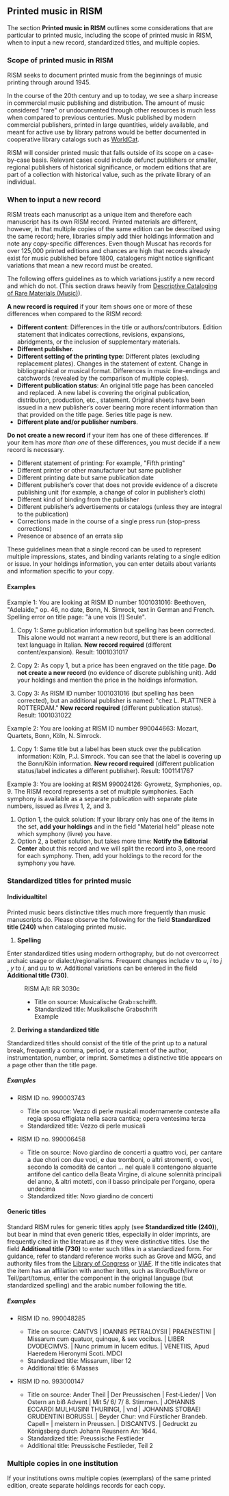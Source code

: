 ## Printed music in RISM

The section **Printed music in RISM** outlines some considerations that are particular to printed music, including the scope of printed music in RISM, when to input a new record, standardized titles, and multiple copies.

### Scope of printed music in RISM

RISM seeks to document printed music from the beginnings of music printing through around 1945.

In the course of the 20th century and up to today, we see a sharp increase in commercial music publishing and distribution. The amount of music considered "rare" or undocumented through other resources is much less when compared to previous centuries. Music published by modern commercial publishers, printed in large quantities, widely available, and meant for active use by library patrons would be better documented in cooperative library catalogs such as [WorldCat](http://www.worldcat.org/).

RISM will consider printed music that falls outside of its scope on a case-by-case basis. Relevant cases could include defunct publishers or smaller, regional publishers of historical significance, or modern editions that are part of a collection with historical value, such as the private library of an individual.

### When to input a new record

RISM treats each manuscript as a unique item and therefore each manuscript has its own RISM record. Printed materials are different, however, in that multiple copies of the same edition can be described using the same record; here, libraries simply add thier holdings information and note any copy-specific differences. Even though Muscat has records for over 125,000 printed editions and chances are high that records already exist for music published before 1800, catalogers might notice significant variations that mean a new record must be created.

The following offers guidelines as to which variations justify a new record and which do not. (This section draws heavily from [Descriptive Cataloging of Rare Materials (Music)](http://rbms.info/dcrm/)).

**A new record is required** if your item shows one or more of these differences when compared to the RISM record:

- **Different content**: Differences in the title or authors/contributors. Edition statement that indicates corrections, revisions, expansions, abridgments, or the inclusion of supplementary materials.
- **Different publisher.**
- **Different setting of the printing type**: Different plates (excluding replacement plates). Changes in the statement of extent. Change in bibliographical or musical format. Differences in music line-endings and catchwords (revealed by the comparison of multiple copies).
- **Different publication status**: An original title page has been canceled and replaced. A new label is covering the original publication, distribution, production, etc., statement. Original sheets have been issued in a new publisher’s cover bearing more recent information than that provided on the title page. Series title page is new.
- **Different plate and/or publisher numbers**.

**Do not create a new record** if your item has one of these differences. If your item has _more than one_ of these differences, you must decide if a new record is necessary.

- Different statement of printing: For example, "Fifth printing"
- Different printer or other manufacturer but same publisher
- Different printing date but same publication date
- Different publisher’s cover that does not provide evidence of a discrete publishing unit (for example, a change of color in publisher’s cloth)
- Different kind of binding from the publisher
- Different publisher’s advertisements or catalogs (unless they are integral to the publication)
- Corrections made in the course of a single press run (stop-press corrections)
- Presence or absence of an errata slip

These guidelines mean that a single record can be used to represent multiple impressions, states, and binding variants relating to a single edition or issue. In your holdings information, you can enter details about variants and information specific to your copy.

#### Examples

Example 1: You are looking at RISM ID number 1001031016: Beethoven, "Adelaide," op. 46, no date, Bonn, N. Simrock, text in German and French. Spelling error on title page: "à une vois [!] Seule".

1. Copy 1: Same publication information but spelling has been corrected. This alone would not warrant a new record, but there is an additional text language in Italian. **New record required** (different content/expansion). Result: 1001031017

2. Copy 2: As copy 1, but a price has been engraved on the title page. **Do not create a new record** (no evidence of discrete publishing unit). Add your holdings and mention the price in the holdings information.

3. Copy 3: As RISM ID number 1001031016 (but spelling has been corrected), but an additional publisher is named: "chez L. PLATTNER à ROTTERDAM." **New record required** (different publication status). Result: 1001031022

Example 2: You are looking at RISM ID number 990044663: Mozart, Quartets, Bonn, Köln, N. Simrock.

1. Copy 1: Same title but a label has been stuck over the publication information: Köln, P.J. Simrock. You can see that the label is covering up the Bonn/Köln information. **New record required** (different publication status/label indicates a different publisher). Result: 1001141767

Example 3: You are looking at RISM 990024126: Gyrowetz, Symphonies, op. 9. The RISM record represents a set of multiple symphonies. Each symphony is available as a separate publication with separate plate numbers, issued as _livres_ 1, 2, and 3.

1. Option 1, the quick solution: If your library only has one of the items in the set, **add your holdings** and in the field "Material held" please note which symphony (livre) you have.
2. Option 2, a better solution, but takes more time: **Notify the Editorial Center** about this record and we will split the record into 3, one record for each symphony. Then, add your holdings to the record for the symphony you have.

### Standardized titles for printed music

#### Individualtitel

Printed music bears distinctive titles much more frequently than music manuscripts do. Please observe the following for the field **Standardized title (240)** when cataloging printed music.

1. **Spelling**

Enter standardized titles using modern orthography, but do not overcorrect archaic usage or dialect/regionalisms. Frequent changes include _v_ to _u_, _i_ to _j_ , _y_ to _i_, and _uu_ to _w_. Additional variations can be entered in the field **Additional title (730)**.

<figure>
RISM A/I: RR 3030c

- Title on source: Musicalische Grab=schrifft.
- Standardized title: Musikalische Grabschrift
  <figcaption>Example</figcaption>
</figure>

2. **Deriving a standardized title**

Standardized titles should consist of the title of the print up to a natural break, frequently a comma, period, or a statement of the author, instrumentation, number, or imprint. Sometimes a distinctive title appears on a page other than the title page.

##### Examples

- RISM ID no. 990003743
   - Title on source: Vezzo di perle musicali modernamente conteste alla regia sposa effigiata nella sacra cantica; opera ventesima terza
   - Standardized title: Vezzo di perle musicali

- RISM ID no. 990006458
   - Title on source: Novo giardino de concerti a quattro voci, per cantare a due chori con due voci, e due tromboni, o altri stromenti, o voci, secondo la comodità de cantori ... nel quale li contengono alquante antifone del cantico della Beata Virgine, di alcune solennità principali del anno, & altri motetti, con il basso principale per l'organo, opera undecima
   - Standardized title: Novo giardino de concerti

#### Generic titles

Standard RISM rules for generic titles apply (see **Standardized title (240)**), but bear in mind that even generic titles, especially in older imprints, are frequently cited in the literature as if they were distinctive titles. Use the field **Additional title (730)** to enter such titles in a standardized form. For guidance, refer to standard reference works such as Grove and MGG, and authority files from the [Library of Congress](http://id.loc.gov/authorities/names.html) or [VIAF](http://www.viaf.org/). If the title indicates that the item has an affiliation with another item, such as libro/Buch/livre or Teil/part/tomus, enter the component in the original language (but standardized spelling) and the arabic number following the title.

##### Examples

  - RISM ID no. 990048285
    - Title on source: CANTVS \| IOANNIS PETRALOYSII \| PRAENESTINI \| Missarum cum quatuor, quinque, & sex vocibus. \| LIBER DVODECIMVS. \| Nunc primum in lucem editus. \| VENETIIS, Apud Haeredem Hieronymi Scoti. MDCI
    - Standardized title: Missarum, liber 12
    - Additional title: 6 Masses

  - RISM ID no. 993000147
    - Title on source: Ander Theil \| Der Preussischen \| Fest-Lieder/ \| Von Ostern an biß Advent \| Mit 5/ 6/ 7/ 8. Stimmen. \| JOHANNIS ECCARDI MULHUSINI THURINGI, \| vnd \| JOHANNIS STOBAEI GRUDENTINI BORUSSI. \| Beyder Chur: vnd Fürstlicher Brandeb. Capell= \| meistern in Preussen. \| DISCANTVS. \| Gedruckt zu Königsberg durch Johann Reusnern An: 1644.
    - Standardized title: Preussische Festlieder
    - Additional title: Preussische Festlieder, Teil 2

### Multiple copies in one institution

If your institutions owns multiple copies (exemplars) of the same printed edition, create separate holdings records for each copy.
